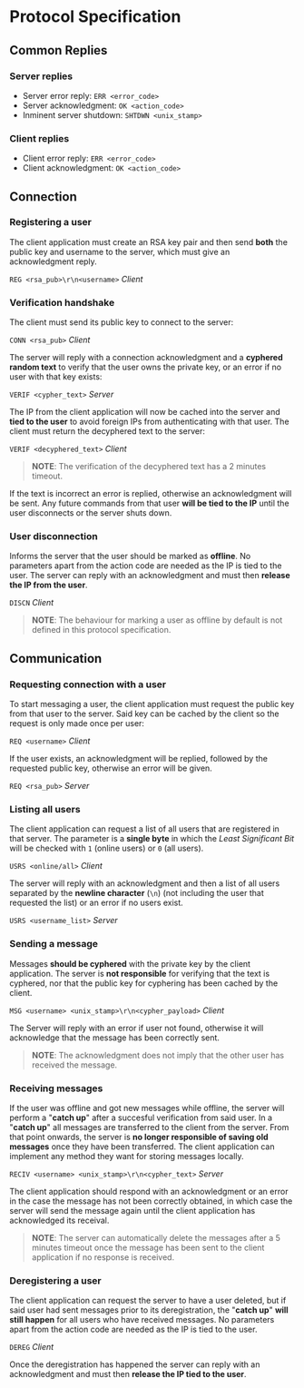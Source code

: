 # Protocol Specification
## Common Replies

### Server replies
- Server error reply: `ERR <error_code>`
- Server acknowledgment: `OK <action_code>`
- Inminent server shutdown: `SHTDWN <unix_stamp>`

### Client replies
- Client error reply: `ERR <error_code>`
- Client acknowledgment: `OK <action_code>`

## Connection
### Registering a user
The client application must create an RSA key pair and then send **both** the public key and username to the server, which must give an acknowledgment reply.

`REG <rsa_pub>\r\n<username>` _Client_

### Verification handshake

The client must send its public key to connect to the server:

`CONN <rsa_pub>` _Client_

The server will reply with a connection acknowledgment and a **cyphered random text** to verify that the user owns the private key, or an error if no user with that key exists:

`VERIF <cypher_text>` _Server_

The IP from the client application will now be cached into the server and **tied to the user** to avoid foreign IPs from authenticating with that user. The client must return the decyphered text to the server:

`VERIF <decyphered_text>` _Client_
> **NOTE**: The verification of the decyphered text has a 2 minutes timeout.

If the text is incorrect an error is replied, otherwise an acknowledgment will be sent. Any future commands from that user **will be tied to the IP** until the user disconnects or the server shuts down.

### User disconnection
Informs the server that the user should be marked as **offline**. No parameters apart from the action code are needed as the IP is tied to the user. The server can reply with an acknowledgment and must then **release the IP from the user**.

`DISCN` _Client_
> **NOTE**: The behaviour for marking a user as offline by default is not defined in this protocol specification.

## Communication

### Requesting connection with a user
To start messaging a user, the client application must request the public key from that user to the server. Said key can be cached by the client so the request is only made once per user:

`REQ <username>` _Client_

If the user exists, an acknowledgment will be replied, followed by the requested public key, otherwise an error will be given.

`REQ <rsa_pub>` _Server_

### Listing all users

The client application can request a list of all users that are registered in that server. The parameter is a **single byte** in which the *Least Significant Bit* will be checked with `1` (online users) or `0` (all users).

`USRS <online/all>` _Client_

The server will reply with an acknowledgment and then a list of all users separated by the **newline character** (`\n`) (not including the user that requested the list) or an error if no users exist.

`USRS <username_list>` _Server_

### Sending a message

Messages **should be cyphered** with the private key by the client application. The server is **not responsible** for verifying that the text is cyphered, nor that the public key for cyphering has been cached by the client.

`MSG <username> <unix_stamp>\r\n<cypher_payload>` _Client_

The Server will reply with an error if user not found, otherwise it will acknowledge that the message has been correctly sent.
> **NOTE**: The acknowledgment does not imply that the other user has received the message.

### Receiving messages
If the user was offline and got new messages while offline, the server will perform a "**catch up**" after a succesful verification from said user. In a "**catch up**" all messages are transferred to the client from the server. From that point onwards, the server is **no longer responsible of saving old messages** once they have been transferred. The client application can implement any method they want for storing messages locally.

`RECIV <username> <unix_stamp>\r\n<cypher_text>` _Server_

The client application should respond with an acknowledgment or an error in the case the message has not been correctly obtained, in which case the server will send the message again until the client application has acknowledged its receival.

> **NOTE**: The server can automatically delete the messages after a 5 minutes timeout once the message has been sent to the client application if no response is received.

### Deregistering a user
The client application can request the server to have a user deleted, but if said user had sent messages prior to its deregistration, the "**catch up**" **will still happen** for all users who have received messages. No parameters apart from the action code are needed as the IP is tied to the user.

`DEREG` _Client_

Once the deregistration has happened the server can reply with an acknowledgment and must then **release the IP tied to the user**.